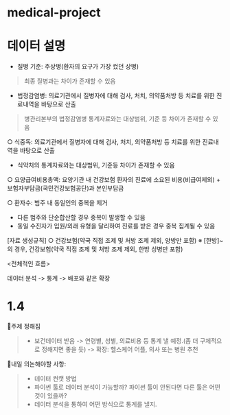 # medical-project

# 데이터 설명
- 질병 기준: 주상병(환자의 요구가 가장 컸던 상병)
> 최종 질병과는 차이가 존재할 수 있음

- 법정감염병: 의료기관에서 질병자에 대해 검사, 처치, 의약품처방 등 치료를 위한 진료내역을 바탕으로 산출
> 병관리본부의 법정감염병 통계자료와는 대상범위, 기준 등 차이가 존재할 수 있음

○ 식중독: 의료기관에서 질병자에 대해 검사, 처치, 의약품처방 등 치료를 위한 진료내역을 바탕으로 산출
* 식약처의 통계자료와는 대상범위, 기준등 차이가 존재할 수 있음

○ 요양급여비용총액: 요양기관 내 건강보험 환자의 진료에 소요된 비용(비급여제외) + 보험자부담금(국민건강보험공단)과 본인부담금

○ 환자수: 범주 내 동일인의 중복을 제거
* 다른 범주와 단순합산할 경우 중복이 발생할 수 있음
* 동일 수진자가 입원/외래 유형을 달리하여 진료를 받은 경우 중복 집계될 수 있음

[자료 생성규칙]
○ 건강보험(약국 직접 조제 및 처방 조제 제외, 양방만 포함)
※ [한방]~의 경우, 건강보험(약국 직접 조제 및 처방 조제 제외, 한방 상병만 포함)


<전체적인 흐름>

데이터 분석 -> 통계 -> 배포와 같은 확장

# 1.4
📍주제 정해짐
> - 보건데이터 받음 -> 연령별, 성별, 의료비용 등 통계 낼 예정.(좀 더 구체적으로 정해지면 좋을 듯) -> 확장: 헬스케어 어플, 의사 또는 병원 추천

📍내일 의논해야할 사항: 
> -  데이터 컨캣 방법
> -  파이썬 툴로 데이터 분석이 가능할까? 파이썬 툴이 안된다면 다른 툴은 어떤 것이 있을까? 
> -  데이터 분석을 통하여 어떤 방식으로 통계를 낼지.

